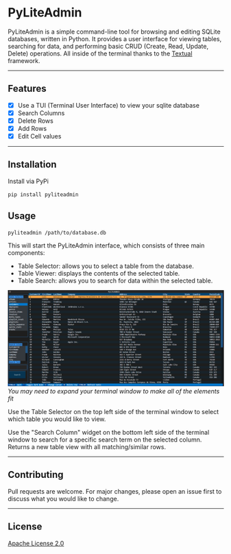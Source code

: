 # PyLiteAdmin

PyLiteAdmin is a simple command-line tool for browsing and editing SQLite databases, written in Python. It provides a user interface for viewing tables, searching for data, and performing basic CRUD (Create, Read, Update, Delete) operations. All inside of the terminal thanks to the [Textual](https://pypi.org/project/textual/) framework.
***
## Features
- [x] Use a TUI (Terminal User Interface) to view your sqlite database
- [x] Search Columns
- [x] Delete Rows
- [x] Add Rows
- [x] Edit Cell values

***

## Installation
Install via PyPi
```bash
pip install pyliteadmin
```
## Usage

```bash
pyliteadmin /path/to/database.db
```

This will start the PyLiteAdmin interface, which consists of three main components:

- Table Selector: allows you to select a table from the database.
- Table Viewer: displays the contents of the selected table.
- Table Search: allows you to search for data within the selected table.

![PyLiteAdmin v0.3](readme/v0.3.png)
*You may need to expand your terminal window to make all of the elements fit*

Use the Table Selector on the top left side of the terminal window to select which table you would like to view.

Use the "Search Column" widget on the bottom left side of the terminal window to search for a specific search term on the selected column. Returns a new table view with all matching/similar rows.

***
## Contributing

Pull requests are welcome. For major changes, please open an issue first
to discuss what you would like to change.

***
## License

[Apache License 2.0](https://choosealicense.com/licenses/apache-2.0/)
